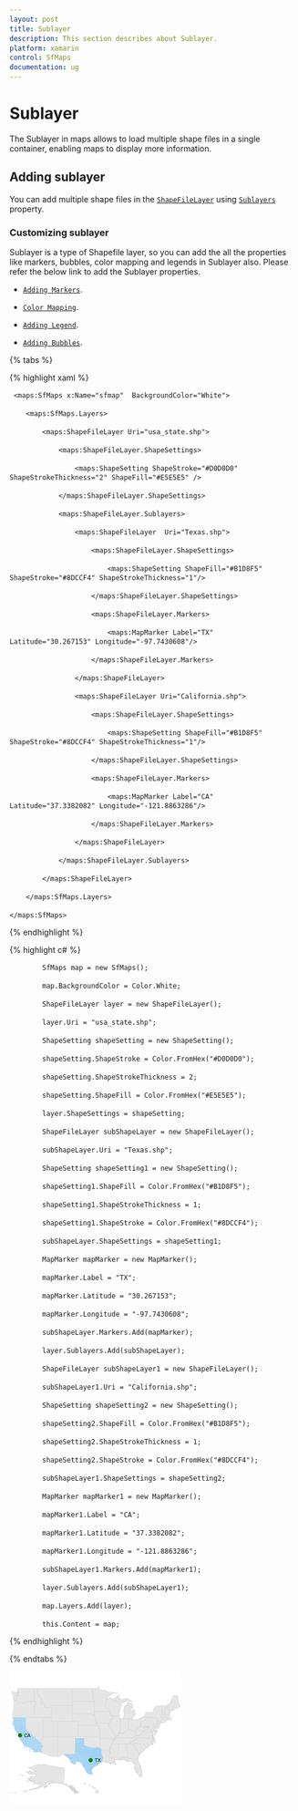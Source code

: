 ```yaml
---
layout: post
title: Sublayer
description: This section describes about Sublayer.
platform: xamarin
control: SfMaps
documentation: ug
---
```


# Sublayer
 
The Sublayer in maps allows to load multiple shape files in a single container, enabling maps to display more information. 

## Adding sublayer

You can add multiple shape files in the [`ShapeFileLayer`](https://help.syncfusion.com/cr/cref_files/xamarin/Syncfusion.SfMaps.XForms~Syncfusion.SfMaps.XForms.ShapeFileLayer.html) using [`Sublayers`](https://help.syncfusion.com/cr/cref_files/xamarin/Syncfusion.SfMaps.XForms~Syncfusion.SfMaps.XForms.ShapeFileLayer~Sublayers.html) property.

### Customizing sublayer

Sublayer is a type of Shapefile layer, so you can add the all the properties like markers, bubbles, color mapping and legends in Sublayer also. Please refer the below link to add the Sublayer properties.

* [`Adding Markers`](https://help.syncfusion.com/xamarin/sfmaps/getting-started?cs-save-lang=1&cs-lang=xaml#adding-marker).

* [`Color Mapping`](https://help.syncfusion.com/xamarin/sfmaps/getting-started?cs-save-lang=1&cs-lang=xaml#color-mapping).

* [`Adding Legend`](https://help.syncfusion.com/xamarin/sfmaps/getting-started?cs-save-lang=1&cs-lang=xaml#adding-legend).

* [`Adding Bubbles`](https://help.syncfusion.com/xamarin/sfmaps/bubblemarker#adding-bubbles).

{% tabs %}

{% highlight xaml %}

     <maps:SfMaps x:Name="sfmap"  BackgroundColor="White">

        <maps:SfMaps.Layers>

            <maps:ShapeFileLayer Uri="usa_state.shp">

                <maps:ShapeFileLayer.ShapeSettings>

                    <maps:ShapeSetting ShapeStroke="#D0D0D0" ShapeStrokeThickness="2" ShapeFill="#E5E5E5" />

                </maps:ShapeFileLayer.ShapeSettings>

                <maps:ShapeFileLayer.Sublayers>

                    <maps:ShapeFileLayer  Uri="Texas.shp">

                        <maps:ShapeFileLayer.ShapeSettings>

                            <maps:ShapeSetting ShapeFill="#B1D8F5" ShapeStroke="#8DCCF4" ShapeStrokeThickness="1"/>

                        </maps:ShapeFileLayer.ShapeSettings>

                        <maps:ShapeFileLayer.Markers>

                            <maps:MapMarker Label="TX" Latitude="30.267153" Longitude="-97.7430608"/>

                        </maps:ShapeFileLayer.Markers>

                    </maps:ShapeFileLayer>

                    <maps:ShapeFileLayer Uri="California.shp">

                        <maps:ShapeFileLayer.ShapeSettings>

                            <maps:ShapeSetting ShapeFill="#B1D8F5" ShapeStroke="#8DCCF4" ShapeStrokeThickness="1"/>

                        </maps:ShapeFileLayer.ShapeSettings>

                        <maps:ShapeFileLayer.Markers>

                            <maps:MapMarker Label="CA" Latitude="37.3382082" Longitude="-121.8863286"/>

                        </maps:ShapeFileLayer.Markers>

                    </maps:ShapeFileLayer>

                </maps:ShapeFileLayer.Sublayers>

            </maps:ShapeFileLayer>

        </maps:SfMaps.Layers>

    </maps:SfMaps>

{% endhighlight %}

{% highlight c# %}

            SfMaps map = new SfMaps();

            map.BackgroundColor = Color.White;

            ShapeFileLayer layer = new ShapeFileLayer();

            layer.Uri = "usa_state.shp";

            ShapeSetting shapeSetting = new ShapeSetting();

            shapeSetting.ShapeStroke = Color.FromHex("#D0D0D0");

            shapeSetting.ShapeStrokeThickness = 2;

            shapeSetting.ShapeFill = Color.FromHex("#E5E5E5");

            layer.ShapeSettings = shapeSetting;

            ShapeFileLayer subShapeLayer = new ShapeFileLayer();

            subShapeLayer.Uri = "Texas.shp";

            ShapeSetting shapeSetting1 = new ShapeSetting();

            shapeSetting1.ShapeFill = Color.FromHex("#B1D8F5");

            shapeSetting1.ShapeStrokeThickness = 1;

            shapeSetting1.ShapeStroke = Color.FromHex("#8DCCF4");

            subShapeLayer.ShapeSettings = shapeSetting1;

            MapMarker mapMarker = new MapMarker();

            mapMarker.Label = "TX";

            mapMarker.Latitude = "30.267153";

            mapMarker.Longitude = "-97.7430608";

            subShapeLayer.Markers.Add(mapMarker);

            layer.Sublayers.Add(subShapeLayer);

            ShapeFileLayer subShapeLayer1 = new ShapeFileLayer();

            subShapeLayer1.Uri = "California.shp";

            ShapeSetting shapeSetting2 = new ShapeSetting();

            shapeSetting2.ShapeFill = Color.FromHex("#B1D8F5");

            shapeSetting2.ShapeStrokeThickness = 1;

            shapeSetting2.ShapeStroke = Color.FromHex("#8DCCF4");

            subShapeLayer1.ShapeSettings = shapeSetting2;

            MapMarker mapMarker1 = new MapMarker();

            mapMarker1.Label = "CA";

            mapMarker1.Latitude = "37.3382082";

            mapMarker1.Longitude = "-121.8863286";

            subShapeLayer1.Markers.Add(mapMarker1);

            layer.Sublayers.Add(subShapeLayer1);

            map.Layers.Add(layer);

            this.Content = map;

{% endhighlight %}

{% endtabs %}

![](Images/Sublayer.png)